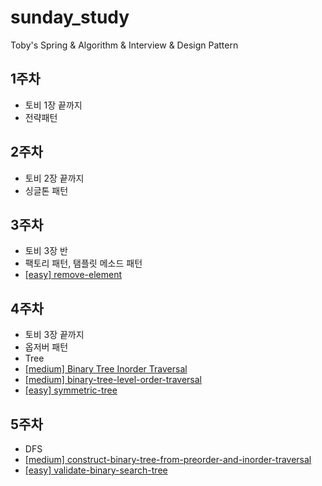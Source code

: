 # sunday_study
Toby's Spring &amp; Algorithm &amp; Interview &amp; Design Pattern

## 1주차
- 토비 1장 끝까지
- 전략패턴

## 2주차 
- 토비 2장 끝까지
- 싱글톤 패턴

## 3주차 
- 토비 3장 반
- 팩토리 패턴, 탬플릿 메소드 패턴
- [[easy] remove-element](https://leetcode.com/problems/remove-element/)

## 4주차 
- 토비 3장 끝까지
- 옵저버 패턴
- Tree 
- [[medium] Binary Tree Inorder Traversal](https://leetcode.com/problems/binary-tree-inorder-traversal/)
- [[medium] binary-tree-level-order-traversal](https://leetcode.com/problems/binary-tree-level-order-traversal/)
- [[easy] symmetric-tree](https://leetcode.com/problems/symmetric-tree/)

## 5주차
- DFS
- [[medium] construct-binary-tree-from-preorder-and-inorder-traversal](https://leetcode.com/problems/construct-binary-tree-from-preorder-and-inorder-traversal/)
- [[easy] validate-binary-search-tree](https://leetcode.com/problems/validate-binary-search-tree/)
